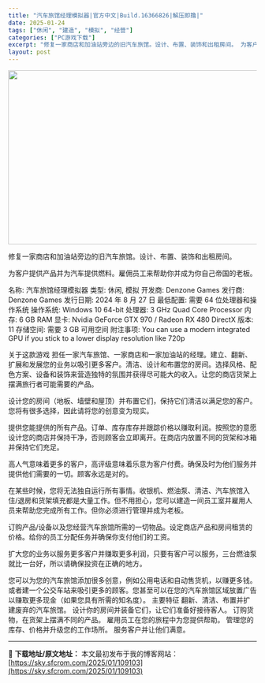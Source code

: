 ```yaml
---
title: "汽车旅馆经理模拟器|官方中文|Build.16366826|解压即撸|"
date: 2025-01-24
tags: ["休闲", "建造", "模拟", "经营"]
categories: ["PC游戏下载"]
excerpt: "修复一家商店和加油站旁边的旧汽车旅馆。设计、布置、装饰和出租房间。 为客户提供产品并为汽车提供燃料。雇佣员工来帮助你并成为你自己帝国的老板。 名称: 汽车旅馆经理模拟器 类型: 休闲, 模拟 开发商: Denzone Games 发行商: Denzone Games 发行日期: 2024 年 8 月&hellip;"
layout: post
---
```


<img class="aligncenter size-full wp-image-109090" src="https://sky.sfcrom.com/wp-content/uploads/2025/01/2025012405083524.webp" alt="" width="616" height="353" />

修复一家商店和加油站旁边的旧汽车旅馆。设计、布置、装饰和出租房间。

为客户提供产品并为汽车提供燃料。雇佣员工来帮助你并成为你自己帝国的老板。

名称: 汽车旅馆经理模拟器
类型: 休闲, 模拟
开发商: Denzone Games
发行商: Denzone Games
发行日期: 2024 年 8 月 27 日
最低配置:
需要 64 位处理器和操作系统
操作系统: Windows 10 64-bit
处理器: 3 GHz Quad Core Processor
内存: 6 GB RAM
显卡: Nvidia GeForce GTX 970 / Radeon RX 480
DirectX 版本: 11
存储空间: 需要 3 GB 可用空间
附注事项: You can use a modern integrated GPU if you stick to a lower display resolution like 720p

关于这款游戏
担任一家汽车旅馆、一家商店和一家加油站的经理。建立、翻新、扩展和发展您的业务以吸引更多客户。清洁、设计和布置您的房间。选择风格、配色方案、设备和装饰来营造独特的氛围并获得尽可能大的收入。让您的商店货架上摆满旅行者可能需要的产品。

设计您的房间（地板、墙壁和屋顶）并布置它们，保持它们清洁以满足您的客户。您将有很多选择，因此请将您的创意变为现实。

提供您能提供的所有产品。订单、库存库存并跟踪价格以赚取利润。按照您的意愿设计您的商店并保持干净，否则顾客会立即离开。在商店内放置不同的货架和冰箱并保持它们充足。

高人气意味着更多的客户，高评级意味着乐意为客户付费。确保及时为他们服务并提供他们需要的一切。顾客永远是对的。

在某些时候，您将无法独自运行所有事情。收银机、燃油泵、清洁、汽车旅馆入住/退房和货架填充都是大量工作。但不用担心，您可以建造一间员工室并雇用人员来帮助您完成所有工作。但你必须进行管理并成为老板。

订购产品/设备以及您经营汽车旅馆所需的一切物品。设定商店产品和房间租赁的价格。给你的员工分配任务并确保你支付他们的工资。

扩大您的业务以服务更多客户并赚取更多利润，只要有客户可以服务，三台燃油泵就比一台好，所以请确保投资在正确的地方。

您可以为您的汽车旅馆添加很多创意，例如公用电话和自动售货机，以赚更多钱。或者建一个公交车站来吸引更多的顾客。您甚至可以在您的汽车旅馆区域放置广告以赚取更多现金（如果您具有所需的知名度）。
主要特征
翻新、清洁、布置并扩建废弃的汽车旅馆。
设计你的房间并装备它们，让它们准备好接待客人。
订购货物，在货架上摆满不同的产品。
雇用员工在您的旅程中为您提供帮助。
管理您的库存、价格并升级您的工作场所。
服务客户并让他们满意。

---
📖 **下载地址/原文地址：** 本文最初发布于我的博客网站：[https://sky.sfcrom.com/2025/01/109103](https://sky.sfcrom.com/2025/01/109103)
